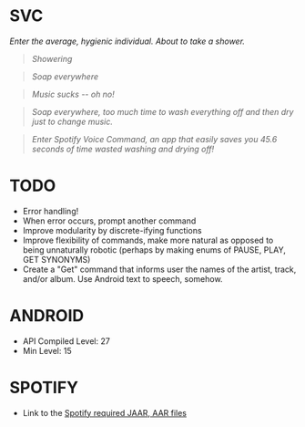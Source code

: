 # SVC
<i> Enter the average, hygienic individual. About to take a shower. 

> Showering
  
> Soap everywhere

> Music sucks -- oh no!

> Soap everywhere, too much time to wash everything off and then dry just to change music. 

> Enter Spotify Voice Command, an app that easily saves you 45.6 seconds of time wasted washing and drying off! 

</i> 

# TODO
- Error handling! 
- When error occurs, prompt another command
- Improve modularity by discrete-ifying functions 
- Improve flexibility of commands, make more natural as opposed to being unnaturally robotic (perhaps by making enums of PAUSE, PLAY, GET SYNONYMS)
- Create a "Get" command that informs user the names of the artist, track, and/or album. Use Android text to speech, somehow. 

# ANDROID 
- API Compiled Level: 27
- Min Level: 15

# SPOTIFY
- Link to the <a href=https://github.com/spotify/android-sdk/releases> Spotify required JAAR, AAR files </a>
